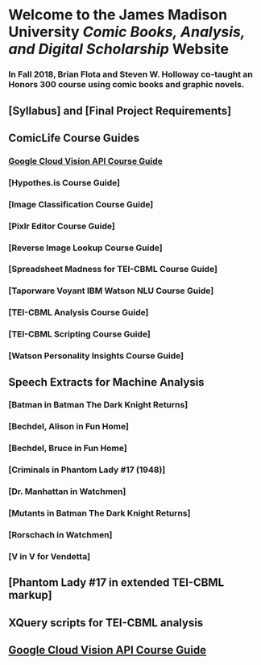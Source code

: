 # Welcome to the James Madison University _Comic Books, Analysis, and Digital Scholarship_ Website

### In Fall 2018, Brian Flota and Steven W. Holloway co-taught an Honors 300 course using comic books and graphic novels.

## [Syllabus] and [Final Project Requirements]

## ComicLife Course Guides
### [Google Cloud Vision API Course Guide](https://stevenholloway.github.io/ComicBooksCourse.github.io/Google_Cloud_Vision_API.pdf)
### [Hypothes.is Course Guide]
### [Image Classification Course Guide]
### [Pixlr Editor Course Guide]
### [Reverse Image Lookup Course Guide]
### [Spreadsheet Madness for TEI-CBML Course Guide]
### [Taporware Voyant IBM Watson NLU Course Guide]
### [TEI-CBML Analysis Course Guide]
### [TEI-CBML Scripting Course Guide]
### [Watson Personality Insights Course Guide]

## Speech Extracts for Machine Analysis
### [Batman in Batman The Dark Knight Returns]
### [Bechdel, Alison in Fun Home]
### [Bechdel, Bruce in Fun Home]
### [Criminals in Phantom Lady #17 (1948)]
### [Dr. Manhattan in Watchmen]
### [Mutants in Batman The Dark Knight Returns]
### [Rorschach in Watchmen]
### [V in V for Vendetta]

## [Phantom Lady #17 in extended TEI-CBML markup]
## XQuery scripts for TEI-CBML analysis
## [Google Cloud Vision API Course Guide](https://stevenholloway.github.io/ComicBooksCourse.github.io/Google_Cloud_Vision_API.pdf)
